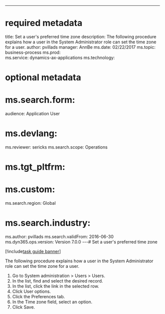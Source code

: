--- 
# required metadata 
 
title: Set a user's preferred time zone
description: The following procedure explains how a user in the System Administrator role can set the time zone for a user. 
author: pvillads
manager: AnnBe 
ms.date: 02/22/2017
ms.topic: business-process 
ms.prod:  
ms.service: dynamics-ax-applications 
ms.technology:  
 
# optional metadata 
 
# ms.search.form:   
audience: Application User 
# ms.devlang:  
ms.reviewer: sericks
ms.search.scope: Operations 
# ms.tgt_pltfrm:  
# ms.custom:  
ms.search.region: Global
# ms.search.industry: 
ms.author: pvillads
ms.search.validFrom: 2016-06-30 
ms.dyn365.ops.version: Version 7.0.0 
---# Set a user's preferred time zone

[!include[task guide banner](../../includes/task-guide-banner.md)]

The following procedure explains how a user in the System Administrator role can set the time zone for a user.

1. Go to System administration > Users > Users.
2. In the list, find and select the desired record.
3. In the list, click the link in the selected row.
4. Click User options.
5. Click the Preferences tab.
6. In the Time zone field, select an option.
7. Click Save.

